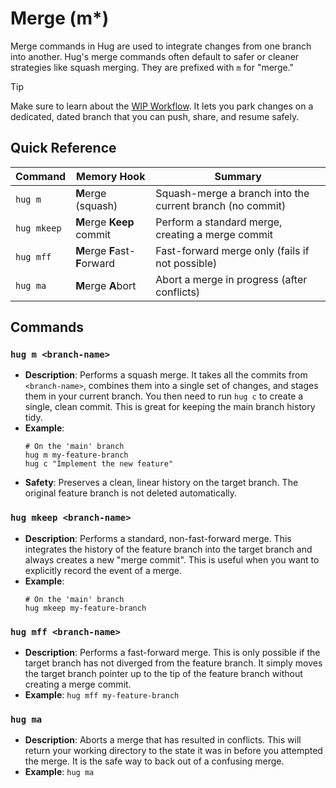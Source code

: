 # Merge (m*)

Merge commands in Hug are used to integrate changes from one branch into another. Hug's merge commands often default to safer or cleaner strategies like squash merging. They are prefixed with `m` for "merge."

> [!TIP]
> Make sure to learn about the [WIP Workflow](working-dir.md#wip-workflow).
> It lets you park changes on a dedicated, dated branch that you can push, share, and resume safely.

## Quick Reference

| Command | Memory Hook | Summary                                                   |
| --- | --- |-----------------------------------------------------------|
| `hug m` | **M**erge (squash) | Squash-merge a branch into the current branch (no commit) |
| `hug mkeep` | **M**erge **Keep** commit | Perform a standard merge, creating a merge commit         |
| `hug mff` | **M**erge **F**ast-**F**orward | Fast-forward merge only (fails if not possible)           |
| `hug ma` | **M**erge **A**bort | Abort a merge in progress (after conflicts)               |

## Commands

### `hug m <branch-name>`
- **Description**: Performs a squash merge. It takes all the commits from `<branch-name>`, combines them into a single set of changes, and stages them in your current branch. You then need to run `hug c` to create a single, clean commit. This is great for keeping the main branch history tidy.
- **Example**:
  ```shell
  # On the 'main' branch
  hug m my-feature-branch
  hug c "Implement the new feature"
  ```
- **Safety**: Preserves a clean, linear history on the target branch. The original feature branch is not deleted automatically.

### `hug mkeep <branch-name>`
- **Description**: Performs a standard, non-fast-forward merge. This integrates the history of the feature branch into the target branch and always creates a new "merge commit". This is useful when you want to explicitly record the event of a merge.
- **Example**:
  ```shell
  # On the 'main' branch
  hug mkeep my-feature-branch
  ```

### `hug mff <branch-name>`
- **Description**: Performs a fast-forward merge. This is only possible if the target branch has not diverged from the feature branch. It simply moves the target branch pointer up to the tip of the feature branch without creating a merge commit.
- **Example**: `hug mff my-feature-branch`

### `hug ma`
- **Description**: Aborts a merge that has resulted in conflicts. This will return your working directory to the state it was in before you attempted the merge. It is the safe way to back out of a confusing merge.
- **Example**: `hug ma`
